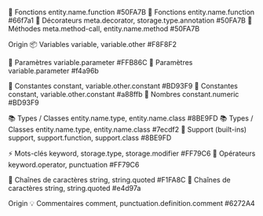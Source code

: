 
🔧 Fonctions	entity.name.function	#50FA7B
🔧 Fonctions	entity.name.function	#66f7a1
🎀 Décorateurs	meta.decorator, storage.type.annotation	#50FA7B
🧱 Méthodes	meta.method-call, entity.name.method	#50FA7B

Origin
📦 Variables	variable, variable.other	#F8F8F2

🎯 Paramètres	variable.parameter	#FFB86C
🎯 Paramètres	variable.parameter	#f4a96b

🧠 Constantes	constant, variable.other.constant	#BD93F9
🧠 Constantes	constant, variable.other.constant	#a88ffb
📏 Nombres	constant.numeric	#BD93F9


📚 Types / Classes	entity.name.type, entity.name.class	#8BE9FD
📚 Types / Classes	entity.name.type, entity.name.class	#7ecdf2
🧩 Support (built-ins)	support, support.function, support.class	#8BE9FD

⚡ Mots-clés	keyword, storage.type, storage.modifier	#FF79C6
🔣 Opérateurs	keyword.operator, punctuation	#FF79C6

💬 Chaînes de caractères	string, string.quoted	#F1FA8C
💬 Chaînes de caractères	string, string.quoted	#e4d97a

Origin
💡 Commentaires	comment, punctuation.definition.comment	#6272A4


